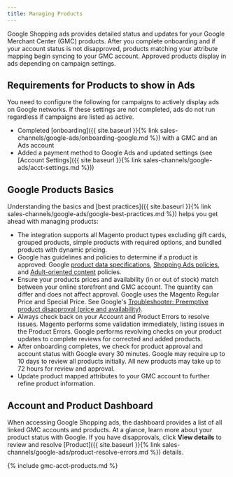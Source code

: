 ```yaml
---
title: Managing Products
---
```



Google Shopping ads provides detailed status and updates for your Google Merchant Center (GMC) products. After you complete onboarding and if your account status is not disapproved, products matching your attribute mapping begin syncing to your GMC account. Approved products display in ads depending on campaign settings.

## Requirements for Products to show in Ads

You need to configure the following for campaigns to actively display ads on Google networks. If these settings are not completed, ads do not run regardless if campaigns are listed as active.

* Completed [onboarding]({{ site.baseurl }}{% link sales-channels/google-ads/onboarding-google.md %}) with a GMC and an Ads account
* Added a payment method to Google Ads and updated settings (see [Account Settings]({{ site.baseurl }}{% link sales-channels/google-ads/acct-settings.md %}))

## Google Products Basics

Understanding the basics and [best practices]({{ site.baseurl }}{% link sales-channels/google-ads/google-best-practices.md %}) helps you get ahead with managing products:

* The integration supports all Magento product types excluding gift cards, grouped products, simple products with required options, and bundled products with dynamic pricing.
* Google has guidelines and policies to determine if a product is approved: Google [product data specifications][1], [Shopping Ads policies][2], and [Adult-oriented content][3] policies.
* Ensure your products prices and availability (in or out of stock) match between your online storefront and GMC account. The quantity can differ and does not affect approval. Google uses the Magento Regular Price and Special Price. See Google's [Troubleshooter: Preemptive product disapproval (price and availability)][4].
* Always check back on your Account and Product Errors to resolve issues. Magento performs some validation immediately, listing issues in the Product Errors. Google performs revolving checks on your product updates to complete reviews for corrected and added products.
* After onboarding completes, we check for product approval and account status with Google every 30 minutes. Google may require up to 10 days to review all products initially. All new products may take up to 72 hours for review and approval.
* Update product mapped attributes to your GMC account to further refine product information.

## Account and Product Dashboard

When accessing Google Shopping ads, the dashboard provides a list of all linked GMC accounts and products. At a glance, learn more about your product status with Google. If you have disapprovals, click **View details** to review and resolve [Product]({{ site.baseurl }}{% link sales-channels/google-ads/product-resolve-errors.md %}) details.

{% include gmc-acct-products.md %}

[1]: https://support.google.com/merchants/answer/7052112
[2]: https://support.google.com/merchants/answer/6149970
[3]: https://support.google.com/merchants/answer/6150138?hl=en
[4]: https://support.google.com/merchants/answer/7334523
